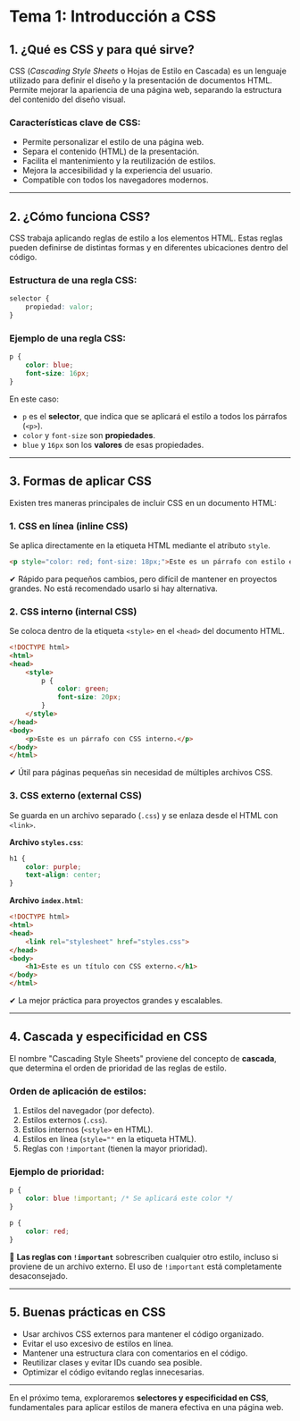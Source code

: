 # **Tema 1: Introducción a CSS**

## **1. ¿Qué es CSS y para qué sirve?**
CSS (*Cascading Style Sheets* o Hojas de Estilo en Cascada) es un lenguaje utilizado para definir el diseño y la presentación de documentos HTML. Permite mejorar la apariencia de una página web, separando la estructura del contenido del diseño visual.

### **Características clave de CSS:**
- Permite personalizar el estilo de una página web.
- Separa el contenido (HTML) de la presentación.
- Facilita el mantenimiento y la reutilización de estilos.
- Mejora la accesibilidad y la experiencia del usuario.
- Compatible con todos los navegadores modernos.

---

## **2. ¿Cómo funciona CSS?**
CSS trabaja aplicando reglas de estilo a los elementos HTML. Estas reglas pueden definirse de distintas formas y en diferentes ubicaciones dentro del código.

### **Estructura de una regla CSS:**
```css
selector {
    propiedad: valor;
}
```

### **Ejemplo de una regla CSS:**
```css
p {
    color: blue;
    font-size: 16px;
}
```
En este caso:
- `p` es el **selector**, que indica que se aplicará el estilo a todos los párrafos (`<p>`).
- `color` y `font-size` son **propiedades**.
- `blue` y `16px` son los **valores** de esas propiedades.

---

## **3. Formas de aplicar CSS**
Existen tres maneras principales de incluir CSS en un documento HTML:

### **1. CSS en línea (inline CSS)**
Se aplica directamente en la etiqueta HTML mediante el atributo `style`.
```html
<p style="color: red; font-size: 18px;">Este es un párrafo con estilo en línea.</p>
```
✔ Rápido para pequeños cambios, pero difícil de mantener en proyectos grandes. No está recomendado usarlo si hay alternativa.

### **2. CSS interno (internal CSS)**
Se coloca dentro de la etiqueta `<style>` en el `<head>` del documento HTML.
```html
<!DOCTYPE html>
<html>
<head>
    <style>
        p {
            color: green;
            font-size: 20px;
        }
    </style>
</head>
<body>
    <p>Este es un párrafo con CSS interno.</p>
</body>
</html>
```
✔ Útil para páginas pequeñas sin necesidad de múltiples archivos CSS.

### **3. CSS externo (external CSS)**
Se guarda en un archivo separado (`.css`) y se enlaza desde el HTML con `<link>`.

**Archivo `styles.css`**:
```css
h1 {
    color: purple;
    text-align: center;
}
```

**Archivo `index.html`**:
```html
<!DOCTYPE html>
<html>
<head>
    <link rel="stylesheet" href="styles.css">
</head>
<body>
    <h1>Este es un título con CSS externo.</h1>
</body>
</html>
```
✔ La mejor práctica para proyectos grandes y escalables.

---

## **4. Cascada y especificidad en CSS**
El nombre "Cascading Style Sheets" proviene del concepto de **cascada**, que determina el orden de prioridad de las reglas de estilo.

### **Orden de aplicación de estilos:**
1. Estilos del navegador (por defecto).
2. Estilos externos (`.css`).
3. Estilos internos (`<style>` en HTML).
4. Estilos en línea (`style=""` en la etiqueta HTML).
5. Reglas con `!important` (tienen la mayor prioridad).

### **Ejemplo de prioridad:**
```css
p {
    color: blue !important; /* Se aplicará este color */
}

p {
    color: red;
}
```

📌 **Las reglas con `!important`** sobrescriben cualquier otro estilo, incluso si proviene de un archivo externo. El uso de `!important` está completamente desaconsejado.

---

## **5. Buenas prácticas en CSS**
-  Usar archivos CSS externos para mantener el código organizado.
-  Evitar el uso excesivo de estilos en línea.
-  Mantener una estructura clara con comentarios en el código.
- Reutilizar clases y evitar IDs cuando sea posible.
- Optimizar el código evitando reglas innecesarias.

---

En el próximo tema, exploraremos **selectores y especificidad en CSS**, fundamentales para aplicar estilos de manera efectiva en una página web.
